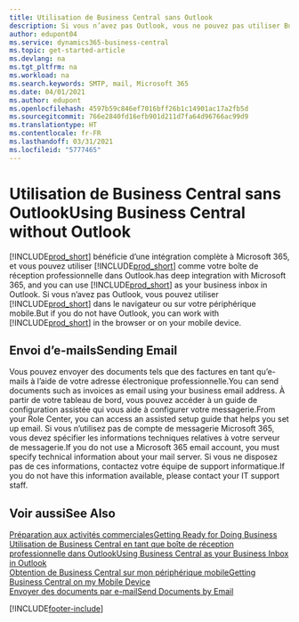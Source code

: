 ```yaml
---
title: Utilisation de Business Central sans Outlook
description: Si vous n’avez pas Outlook, vous ne pouvez pas utiliser Business Central comme boîte de réception professionnelle dans Outlook, mais vous pouvez utiliser un navigateur ou votre périphérique mobile.
author: edupont04
ms.service: dynamics365-business-central
ms.topic: get-started-article
ms.devlang: na
ms.tgt_pltfrm: na
ms.workload: na
ms.search.keywords: SMTP, mail, Microsoft 365
ms.date: 04/01/2021
ms.author: edupont
ms.openlocfilehash: 4597b59c846ef7016bff26b1c14901ac17a2fb5d
ms.sourcegitcommit: 766e2840fd16efb901d211d7fa64d96766ac99d9
ms.translationtype: HT
ms.contentlocale: fr-FR
ms.lasthandoff: 03/31/2021
ms.locfileid: "5777465"
---
```

# <a name="using-business-central-without-outlook"></a><span data-ttu-id="193dd-103">Utilisation de Business Central sans Outlook</span><span class="sxs-lookup"><span data-stu-id="193dd-103">Using Business Central without Outlook</span></span>
[!INCLUDE[prod_short](includes/prod_short.md)] <span data-ttu-id="193dd-104">bénéficie d’une intégration complète à Microsoft 365, et vous pouvez utiliser [!INCLUDE[prod_short](includes/prod_short.md)] comme votre boîte de réception professionnelle dans Outlook.</span><span class="sxs-lookup"><span data-stu-id="193dd-104">has deep integration with Microsoft 365, and you can use [!INCLUDE[prod_short](includes/prod_short.md)] as your business inbox in Outlook.</span></span> <span data-ttu-id="193dd-105">Si vous n’avez pas Outlook, vous pouvez utiliser [!INCLUDE[prod_short](includes/prod_short.md)] dans le navigateur ou sur votre périphérique mobile.</span><span class="sxs-lookup"><span data-stu-id="193dd-105">But if you do not have Outlook, you can work with [!INCLUDE[prod_short](includes/prod_short.md)] in the browser or on your mobile device.</span></span>  

## <a name="sending-email"></a><span data-ttu-id="193dd-106">Envoi d’e-mails</span><span class="sxs-lookup"><span data-stu-id="193dd-106">Sending Email</span></span>
<span data-ttu-id="193dd-107">Vous pouvez envoyer des documents tels que des factures en tant qu’e-mails à l’aide de votre adresse électronique professionnelle.</span><span class="sxs-lookup"><span data-stu-id="193dd-107">You can send documents such as invoices as email using your business email address.</span></span> <span data-ttu-id="193dd-108">À partir de votre tableau de bord, vous pouvez accéder à un guide de configuration assistée qui vous aide à configurer votre messagerie.</span><span class="sxs-lookup"><span data-stu-id="193dd-108">From your Role Center, you can access an assisted setup guide that helps you set up email.</span></span> <span data-ttu-id="193dd-109">Si vous n’utilisez pas de compte de messagerie Microsoft 365, vous devez spécifier les informations techniques relatives à votre serveur de messagerie.</span><span class="sxs-lookup"><span data-stu-id="193dd-109">If you do not use a Microsoft 365 email account, you must specify technical information about your mail server.</span></span> <span data-ttu-id="193dd-110">Si vous ne disposez pas de ces informations, contactez votre équipe de support informatique.</span><span class="sxs-lookup"><span data-stu-id="193dd-110">If you do not have this information available, please contact your IT support staff.</span></span>  


## <a name="see-also"></a><span data-ttu-id="193dd-111">Voir aussi</span><span class="sxs-lookup"><span data-stu-id="193dd-111">See Also</span></span>
[<span data-ttu-id="193dd-112">Préparation aux activités commerciales</span><span class="sxs-lookup"><span data-stu-id="193dd-112">Getting Ready for Doing Business</span></span>](ui-get-ready-business.md)  
[<span data-ttu-id="193dd-113">Utilisation de Business Central en tant que boîte de réception professionnelle dans Outlook</span><span class="sxs-lookup"><span data-stu-id="193dd-113">Using Business Central as your Business Inbox in Outlook</span></span>](admin-outlook.md)  
[<span data-ttu-id="193dd-114">Obtention de Business Central sur mon périphérique mobile</span><span class="sxs-lookup"><span data-stu-id="193dd-114">Getting Business Central on my Mobile Device</span></span>](install-mobile-app.md)  
[<span data-ttu-id="193dd-115">Envoyer des documents par e-mail</span><span class="sxs-lookup"><span data-stu-id="193dd-115">Send Documents by Email</span></span>](ui-how-send-documents-email.md)


[!INCLUDE[footer-include](includes/footer-banner.md)]